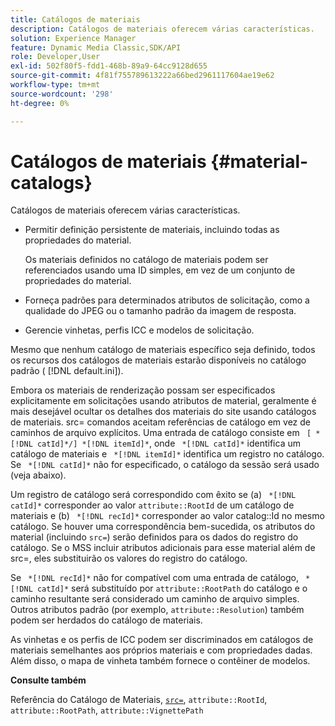 ```yaml
---
title: Catálogos de materiais
description: Catálogos de materiais oferecem várias características.
solution: Experience Manager
feature: Dynamic Media Classic,SDK/API
role: Developer,User
exl-id: 502f80f5-fdd1-468b-89a9-64cc9128d655
source-git-commit: 4f81f755789613222a66bed2961117604ae19e62
workflow-type: tm+mt
source-wordcount: '298'
ht-degree: 0%

---
```


# Catálogos de materiais {#material-catalogs}

Catálogos de materiais oferecem várias características.

* Permitir definição persistente de materiais, incluindo todas as propriedades do material.

  Os materiais definidos no catálogo de materiais podem ser referenciados usando uma ID simples, em vez de um conjunto de propriedades do material.
* Forneça padrões para determinados atributos de solicitação, como a qualidade do JPEG ou o tamanho padrão da imagem de resposta.
* Gerencie vinhetas, perfis ICC e modelos de solicitação.

Mesmo que nenhum catálogo de materiais específico seja definido, todos os recursos dos catálogos de materiais estarão disponíveis no catálogo padrão ( [!DNL default.ini]).

Embora os materiais de renderização possam ser especificados explicitamente em solicitações usando atributos de material, geralmente é mais desejável ocultar os detalhes dos materiais do site usando catálogos de materiais. src= comandos aceitam referências de catálogo em vez de caminhos de arquivo explícitos. Uma entrada de catálogo consiste em ` [ *[!DNL catId]*/] *[!DNL itemId]*`, onde ` *[!DNL catId]*` identifica um catálogo de materiais e ` *[!DNL itemId]*` identifica um registro no catálogo. Se ` *[!DNL catId]*` não for especificado, o catálogo da sessão será usado (veja abaixo).

Um registro de catálogo será correspondido com êxito se (a) ` *[!DNL catId]*` corresponder ao valor `attribute::RootId` de um catálogo de materiais e (b) ` *[!DNL recId]*` corresponder ao valor catalog::Id no mesmo catálogo. Se houver uma correspondência bem-sucedida, os atributos do material (incluindo `src=`) serão definidos para os dados do registro do catálogo. Se o MSS incluir atributos adicionais para esse material além de src=, eles substituirão os valores do registro do catálogo.

Se ` *[!DNL recId]*` não for compatível com uma entrada de catálogo, ` *[!DNL catId]*` será substituído por `attribute::RootPath` do catálogo e o caminho resultante será considerado um caminho de arquivo simples. Outros atributos padrão (por exemplo, `attribute::Resolution`) também podem ser herdados do catálogo de materiais.

As vinhetas e os perfis de ICC podem ser discriminados em catálogos de materiais semelhantes aos próprios materiais e com propriedades dadas. Além disso, o mapa de vinheta também fornece o contêiner de modelos.

**Consulte também**

Referência do Catálogo de Materiais, [`src=`](../../../../../../ir-api/http-protocol/image-rendering-api-ref/c-ir-http-protocol-ref/c-ir-http-protocol-command-reference/r-ir-src.md#reference-62c98abad22149d68d405ed6aaff8272), `attribute::RootId`, `attribute::RootPath`, `attribute::VignettePath`

